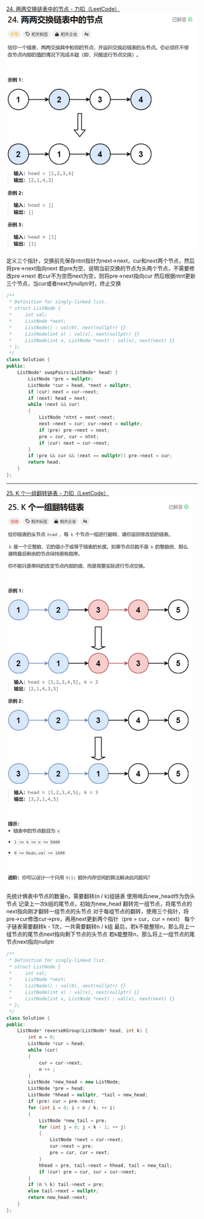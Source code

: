 [24. 两两交换链表中的节点 - 力扣（LeetCode）](https://leetcode.cn/problems/swap-nodes-in-pairs/?envType=study-plan-v2&envId=top-100-liked)
![image.png](https://raw.githubusercontent.com/ren77281/pigco-image/main/img/202405062234242.png)

定义三个指针，交换前先保存ntnt指针为next->next，cur和next两个节点，然后将pre->next指向next
若pre为空，说明当前交换的节点为头两个节点，不需要修改pre->next
若cur不为空而next为空，则将pre->next指向cur
然后根据ntnt更新三个节点，当cur或者next为nullptr时，终止交换
```cpp
/**
 * Definition for singly-linked list.
 * struct ListNode {
 *     int val;
 *     ListNode *next;
 *     ListNode() : val(0), next(nullptr) {}
 *     ListNode(int x) : val(x), next(nullptr) {}
 *     ListNode(int x, ListNode *next) : val(x), next(next) {}
 * };
 */
class Solution {
public:
    ListNode* swapPairs(ListNode* head) {
        ListNode *pre = nullptr;
        ListNode *cur = head, *next = nullptr;
        if (cur) next = cur->next;
        if (next) head = next;
        while (next && cur)
        {
            ListNode *ntnt = next->next;
            next->next = cur; cur->next = nullptr;
            if (pre) pre->next = next;
            pre = cur, cur = ntnt;
            if (cur) next = cur->next;
        }
        if (pre && cur && (next == nullptr)) pre->next = cur;
        return head;
    }
};
```
***
[25. K 个一组翻转链表 - 力扣（LeetCode）](https://leetcode.cn/problems/reverse-nodes-in-k-group/description/?envType=study-plan-v2&envId=top-100-liked)
![image.png](https://raw.githubusercontent.com/ren77281/pigco-image/main/img/202405062234116.png)

先统计俩表中节点的数量n，需要翻转(n / k)组链表
使用哨兵new_head作为伪头节点
记录上一次k组的尾节点，初始为new_head
翻转完一组节点，将尾节点的next指向刚才翻转一组节点的头节点
对于每组节点的翻转，使用三个指针，将pre->cur修改cur->pre，再用next更新两个指针（pre = cur，cur = next）
每个子链表需要翻转k -  1次，一共需要翻转n / k组
最后，若k不能整除n，那么将上一组节点的尾节点next指向剩下节点的头节点
若k能整除n，那么将上一组节点的尾节点next指向nullptr
```cpp
/**
 * Definition for singly-linked list.
 * struct ListNode {
 *     int val;
 *     ListNode *next;
 *     ListNode() : val(0), next(nullptr) {}
 *     ListNode(int x) : val(x), next(nullptr) {}
 *     ListNode(int x, ListNode *next) : val(x), next(next) {}
 * };
 */
class Solution {
public:
    ListNode* reverseKGroup(ListNode* head, int k) {
        int n = 0;
        ListNode *cur = head;
        while (cur)
        {
            cur = cur->next;
            n ++ ;
        }
        ListNode *new_head = new ListNode;
        ListNode *pre = head;
        ListNode *hhead = nullptr, *tail = new_head;
        if (pre) cur = pre->next;
        for (int i = 0; i < n / k; ++ i)
        {            
            ListNode *new_tail = pre;
            for (int j = 0; j < k - 1; ++ j)
            {
                ListNode *next = cur->next;
                cur->next = pre;
                pre = cur, cur = next;
            }
            hhead = pre, tail->next = hhead, tail = new_tail;
            if (cur) pre = cur, cur = cur->next;
        }
        if (n % k) tail->next = pre;
        else tail->next = nullptr;
        return new_head->next;
    }
};
```